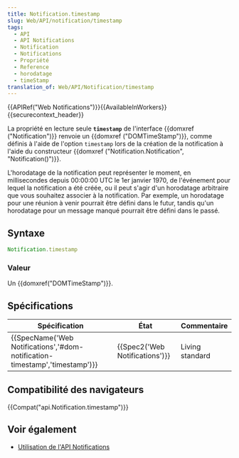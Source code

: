 ```yaml
---
title: Notification.timestamp
slug: Web/API/notification/timestamp
tags:
  - API
  - API Notifications
  - Notification
  - Notifications
  - Propriété
  - Reference
  - horodatage
  - timeStamp
translation_of: Web/API/Notification/timestamp
---
```

{{APIRef("Web Notifications")}}{{AvailableInWorkers}}{{securecontext_header}}

La propriété en lecture seule **`timestamp`** de l'interface {{domxref ("Notification")}} renvoie un {{domxref ("DOMTimeStamp")}}, comme définis à l'aide de l'option `timestamp` lors de la création de la notification à l'aide du constructeur {{domxref ("Notification.Notification", "Notification()")}}.

L'horodatage de la notification peut représenter le moment, en millisecondes depuis 00:00:00 UTC le 1er janvier 1970, de l'événement pour lequel la notification a été créée, ou il peut s'agir d'un horodatage arbitraire que vous souhaitez associer à la notification. Par exemple, un horodatage pour une réunion à venir pourrait être défini dans le futur, tandis qu'un horodatage pour un message manqué pourrait être défini dans le passé.

## Syntaxe

```js
Notification.timestamp
```

### Valeur

Un {{domxref("DOMTimeStamp")}}.

## Spécifications

| Spécification                                                                                        | État                                     | Commentaire     |
| ---------------------------------------------------------------------------------------------------- | ---------------------------------------- | --------------- |
| {{SpecName('Web Notifications','#dom-notification-timestamp','timestamp')}} | {{Spec2('Web Notifications')}} | Living standard |

## Compatibilité des navigateurs

{{Compat("api.Notification.timestamp")}}

## Voir également

- [Utilisation de l'API Notifications](/fr/docs/Web/API/Notifications_API/Using_the_Notifications_API)
